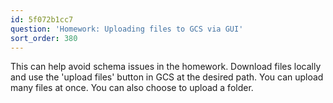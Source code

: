```yaml
---
id: 5f072b1cc7
question: 'Homework: Uploading files to GCS via GUI'
sort_order: 380
---
```


This can help avoid schema issues in the homework. Download files locally and use the 'upload files' button in GCS at the desired path. You can upload many files at once. You can also choose to upload a folder.